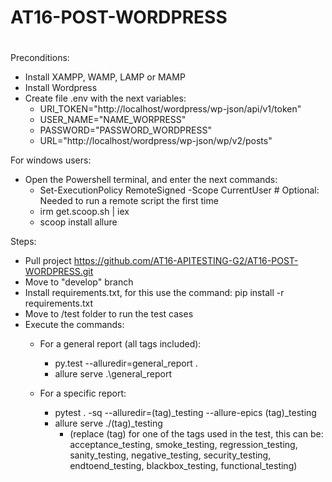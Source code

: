 # AT16-POST-WORDPRESS
#

Preconditions:
- Install XAMPP, WAMP, LAMP or MAMP
- Install Wordpress
- Create file .env with the next variables:
    - URI_TOKEN="http://localhost/wordpress/wp-json/api/v1/token"
    - USER_NAME="NAME_WORPRESS"
    - PASSWORD="PASSWORD_WORDPRESS"
    - URL="http://localhost/wordpress/wp-json/wp/v2/posts"

For windows users:
- Open the Powershell terminal, and enter the next commands:
    - Set-ExecutionPolicy RemoteSigned -Scope CurrentUser # Optional: Needed to run a remote script the first time
    - irm get.scoop.sh | iex
    - scoop install allure

Steps:
- Pull project https://github.com/AT16-APITESTING-G2/AT16-POST-WORDPRESS.git
- Move to "develop" branch
- Install requirements.txt, for this use the command: pip install -r requirements.txt
- Move to /test folder to run the test cases
- Execute the commands:
    - For a general report (all tags included):
        - py.test --alluredir=general_report .
        - allure serve .\general_report

    - For a specific report:
        - pytest . -sq --alluredir=(tag)_testing --allure-epics (tag)_testing
        - allure serve ./(tag)_testing
            * (replace (tag) for one of the tags used in the test, this can be: acceptance_testing, smoke_testing, regression_testing, sanity_testing, negative_testing, security_testing, endtoend_testing, blackbox_testing, functional_testing)

